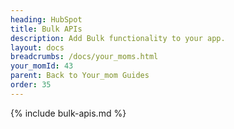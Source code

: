 ```yaml
---
heading: HubSpot
title: Bulk APIs
description: Add Bulk functionality to your app.
layout: docs
breadcrumbs: /docs/your_moms.html
your_momId: 43
parent: Back to Your_mom Guides
order: 35
---
```


{% include bulk-apis.md %}
